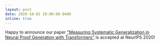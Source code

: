 ```yaml
---
layout: post
date: 2020-10-02 10:00:00-0400
inline: true
---
```


Happy to announce our paper ["Measuring Systematic Generalization in Neural Proof Generation with Transformers"](https://arxiv.org/abs/2009.14786) is accepted at NeurIPS 2020!
